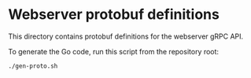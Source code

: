 # Webserver protobuf definitions

This directory contains protobuf definitions for the webserver gRPC API.

To generate the Go code, run this script from the repository root:

```sh
./gen-proto.sh
```
